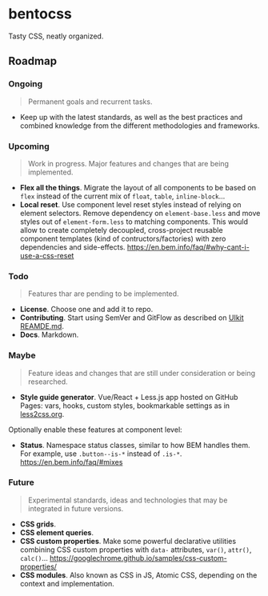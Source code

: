# bentocss

Tasty CSS, neatly organized.

## Roadmap

### Ongoing

> Permanent goals and recurrent tasks.

- Keep up with the latest standards, as well as the best practices and combined knowledge from the different methodologies and frameworks.

### Upcoming

> Work in progress. Major features and changes that are being implemented. 

- **Flex all the things**. Migrate the layout of all components to be based on `flex` instead of the current mix of `float`, `table`, `inline-block`...
- **Local reset**. Use component level reset styles instead of relying on element selectors. Remove dependency on `element-base.less` and move styles out of `element-form.less` to matching components. This would allow to create completely decoupled, cross-project reusable component templates (kind of contructors/factories) with zero dependencies and side-effects. <https://en.bem.info/faq/#why-cant-i-use-a-css-reset> 

### Todo

> Features thar are pending to be implemented.

- **License**. Choose one and add it to repo.
- **Contributing**. Start using SemVer and GitFlow as described on [UIkit REAMDE.md](https://github.com/uikit/uikit/blob/de26176a504661a2cddb859f8b1c2c2a992fe914/README.md).
- **Docs**. Markdown.

### Maybe

> Feature ideas and changes that are still under consideration or being researched.

- **Style guide generator**. Vue/React + Less.js app hosted on GitHub Pages: vars, hooks, custom styles, bookmarkable settings as in [less2css.org](http://less2css.org/).

Optionally enable these features at component level:

- **Status**. Namespace status classes, similar to how BEM handles them. For example, use `.button--is-*` instead of `.is-*`. <https://en.bem.info/faq/#mixes>

### Future

> Experimental standards, ideas and technologies that may be integrated in future versions.

- **CSS grids**.
- **CSS element queries**.
- **CSS custom properties**. Make some powerful declarative utilities combining CSS custom properties with `data-` attributes, `var()`, `attr()`, `calc()`... <https://googlechrome.github.io/samples/css-custom-properties/>
- **CSS modules**. Also known as CSS in JS, Atomic CSS, depending on the context and implementation.